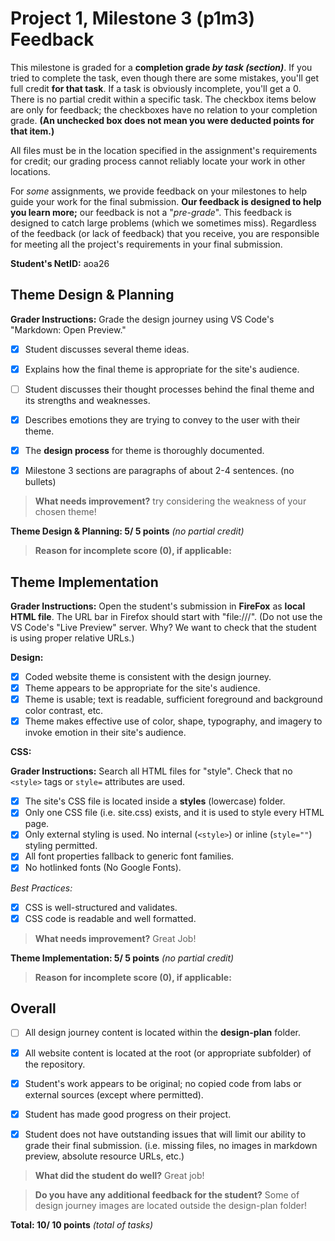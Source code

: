 # Project 1, Milestone 3 (p1m3) Feedback

This milestone is graded for a **completion grade _by task (section)_**. If you tried to complete the task, even though there are some mistakes, you'll get full credit **for that task**. If a task is obviously incomplete, you'll get a 0. There is no partial credit within a specific task. The checkbox items below are only for feedback; the checkboxes have no relation to your completion grade. **(An unchecked box does not mean you were deducted points for that item.)**

All files must be in the location specified in the assignment's requirements for credit; our grading process cannot reliably locate your work in other locations.

For _some_ assignments, we provide feedback on your milestones to help guide your work for the final submission. **Our feedback is designed to help you learn more;** our feedback is not a "_pre-grade_". This feedback is designed to catch large problems (which we sometimes miss). Regardless of the feedback (or lack of feedback) that you receive, you are responsible for meeting all the project's requirements in your final submission.


**Student's NetID:** aoa26


## Theme Design & Planning

**Grader Instructions:** Grade the design journey using VS Code's "Markdown: Open Preview."

- [x] Student discusses several theme ideas.
- [x] Explains how the final theme is appropriate for the site's audience.
- [ ] Student discusses their thought processes behind the final theme and its strengths and weaknesses.
- [x] Describes emotions they are trying to convey to the user with their theme.

- [x] The **design process** for theme is thoroughly documented.
- [x] Milestone 3 sections are paragraphs of about 2-4 sentences. (no bullets)

> **What needs improvement?**
> try considering the weakness of your chosen theme!

**Theme Design & Planning:  5/ 5 points** _(no partial credit)_
> **Reason for incomplete score (0), if applicable:**
>


## Theme Implementation

**Grader Instructions:** Open the student's submission in **FireFox** as **local HTML file**. The URL bar in Firefox should start with "file:///". (Do not use the VS Code's "Live Preview" server. Why? We want to check that the student is using proper relative URLs.)

**Design:**

- [x] Coded website theme is consistent with the design journey.
- [x] Theme appears to be appropriate for the site's audience.
- [x] Theme is usable; text is readable, sufficient foreground and background color contrast, etc.
- [x] Theme makes effective use of color, shape, typography, and imagery to invoke emotion in their site's audience.

**CSS:**

**Grader Instructions:** Search all HTML files for "style". Check that no `<style>` tags or `style=` attributes are used.

- [x] The site's CSS file is located inside a **styles** (lowercase) folder.
- [x] Only one CSS file (i.e. site.css) exists, and it is used to style every HTML page.
- [x] Only external styling is used. No internal (`<style>`) or inline (`style=""`) styling permitted.
- [x] All font properties fallback to generic font families.
- [x] No hotlinked fonts (No Google Fonts).

_Best Practices:_

- [x] CSS is well-structured and validates.
- [x] CSS code is readable and well formatted.

> **What needs improvement?**
> Great Job!

**Theme Implementation:  5/ 5 points** _(no partial credit)_
> **Reason for incomplete score (0), if applicable:**
>


## Overall

- [ ] All design journey content is located within the **design-plan** folder.
- [x] All website content is located at the root (or appropriate subfolder) of the repository.

- [x] Student's work appears to be original; no copied code from labs or external sources (except where permitted).

- [x] Student has made good progress on their project.
- [x] Student does not have outstanding issues that will limit our ability to grade their final submission.
    (i.e. missing files, no images in markdown preview, absolute resource URLs, etc.)

> **What did the student do well?**
> Great job!

> **Do you have any additional feedback for the student?**
> Some of design journey images are located outside the design-plan folder!


**Total:  10/ 10 points** _(total of tasks)_
